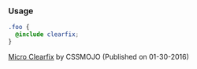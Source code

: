 ### Usage

```scss
.foo {
  @include clearfix;
}
```

[Micro Clearfix](http://cssmojo.com/the-very-latest-clearfix-reloaded/)  by CSSMOJO (Published on 01-30-2016)
